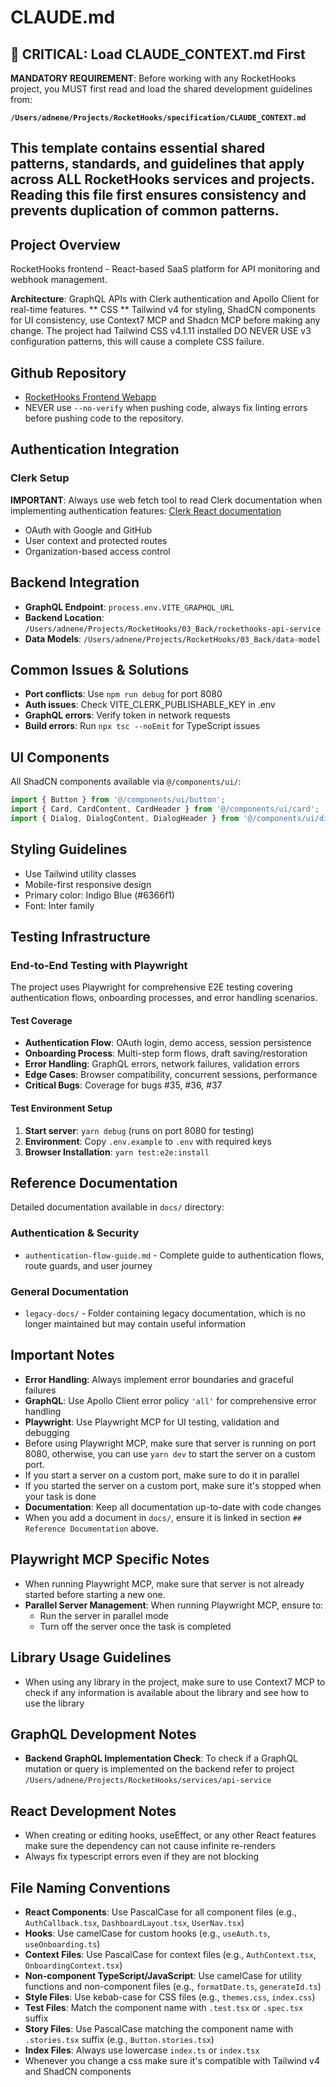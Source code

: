 # CLAUDE.md

## 🚨 CRITICAL: Load CLAUDE_CONTEXT.md First
**MANDATORY REQUIREMENT**: Before working with any RocketHooks project, you MUST first read and load the shared development guidelines from:

**`/Users/adnene/Projects/RocketHooks/specification/CLAUDE_CONTEXT.md`**

This template contains essential shared patterns, standards, and guidelines that apply across ALL RocketHooks services and projects.
Reading this file first ensures consistency and prevents duplication of common patterns.
---

## Project Overview

RocketHooks frontend - React-based SaaS platform for API monitoring and webhook management.

**Architecture**: GraphQL APIs with Clerk authentication and Apollo Client for real-time features.
** CSS ** Tailwind v4 for styling, ShadCN components for UI consistency, use Context7 MCP and Shadcn MCP before making any change.
The project had Tailwind CSS v4.1.11 installed DO NEVER USE v3 configuration patterns, this will cause a complete CSS failure.

## Github Repository
- [RocketHooks Frontend Webapp](https://github.com/rockethooks/rockethooks-app)
- NEVER use `--no-verify` when pushing code, always fix linting errors before pushing code to the repository.


## Authentication Integration

### Clerk Setup
**IMPORTANT**: Always use web fetch tool to read Clerk documentation when implementing authentication features: [Clerk React documentation](https://clerk.com/docs/quickstarts/react)

- OAuth with Google and GitHub
- User context and protected routes
- Organization-based access control

## Backend Integration

- **GraphQL Endpoint**: `process.env.VITE_GRAPHQL_URL`
- **Backend Location**: `/Users/adnene/Projects/RocketHooks/03_Back/rockethooks-api-service`
- **Data Models**: `/Users/adnene/Projects/RocketHooks/03_Back/data-model`

## Common Issues & Solutions

- **Port conflicts**: Use `npm run debug` for port 8080
- **Auth issues**: Check VITE_CLERK_PUBLISHABLE_KEY in .env
- **GraphQL errors**: Verify token in network requests
- **Build errors**: Run `npx tsc --noEmit` for TypeScript issues

## UI Components

All ShadCN components available via `@/components/ui/`:

```typescript
import { Button } from '@/components/ui/button';
import { Card, CardContent, CardHeader } from '@/components/ui/card';
import { Dialog, DialogContent, DialogHeader } from '@/components/ui/dialog';
```

## Styling Guidelines

- Use Tailwind utility classes
- Mobile-first responsive design
- Primary color: Indigo Blue (#6366f1)
- Font: Inter family

## Testing Infrastructure

### End-to-End Testing with Playwright

The project uses Playwright for comprehensive E2E testing covering authentication flows, onboarding processes, and error handling scenarios.

#### Test Coverage

- **Authentication Flow**: OAuth login, demo access, session persistence
- **Onboarding Process**: Multi-step form flows, draft saving/restoration
- **Error Handling**: GraphQL errors, network failures, validation errors
- **Edge Cases**: Browser compatibility, concurrent sessions, performance
- **Critical Bugs**: Coverage for bugs #35, #36, #37

#### Test Environment Setup

1. **Start server**: `yarn debug` (runs on port 8080 for testing)
2. **Environment**: Copy `.env.example` to `.env` with required keys
3. **Browser Installation**: `yarn test:e2e:install`

## Reference Documentation

Detailed documentation available in `docs/` directory:

### Authentication & Security
- `authentication-flow-guide.md` - Complete guide to authentication flows, route guards, and user journey

### General Documentation
- `legacy-docs/` - Folder containing legacy documentation, which is no longer maintained but may contain useful information

## Important Notes

- **Error Handling**: Always implement error boundaries and graceful failures
- **GraphQL**: Use Apollo Client error policy `'all'` for comprehensive error handling
- **Playwright**: Use Playwright MCP for UI testing, validation and debugging
- Before using Playwright MCP, make sure that server is running on port 8080, otherwise, you can use `yarn dev` to start the server on a custom port.
- If you start a server on a custom port, make sure to do it in parallel
- If you started the server on a custom port, make sure it's stopped when your task is done
- **Documentation**: Keep all documentation up-to-date with code changes
- When you add a document in `docs/`, ensure it is linked in section `## Reference Documentation` above.

## Playwright MCP Specific Notes
- When running Playwright MCP, make sure that server is not already started before starting a new one.
- **Parallel Server Management**: When running Playwright MCP, ensure to:
  - Run the server in parallel mode
  - Turn off the server once the task is completed



## Library Usage Guidelines

- When using any library in the project, make sure to use Context7 MCP to check if any information is available about the library and see how to use the library

## GraphQL Development Notes

- **Backend GraphQL Implementation Check**: To check if a GraphQL mutation or query is implemented on the backend refer to project `/Users/adnene/Projects/RocketHooks/services/api-service`

## React Development Notes

- When creating or editing hooks, useEffect, or any other React features make sure the dependency can not cause infinite re-renders
- Always fix typescript errors even if they are not blocking

## File Naming Conventions

- **React Components**: Use PascalCase for all component files (e.g., `AuthCallback.tsx`, `DashboardLayout.tsx`, `UserNav.tsx`)
- **Hooks**: Use camelCase for custom hooks (e.g., `useAuth.ts`, `useOnboarding.ts`)
- **Context Files**: Use PascalCase for context files (e.g., `AuthContext.tsx`, `OnboardingContext.tsx`)
- **Non-component TypeScript/JavaScript**: Use camelCase for utility functions and non-component files (e.g., `formatDate.ts`, `generateId.ts`)
- **Style Files**: Use kebab-case for CSS files (e.g., `themes.css`, `index.css`)
- **Test Files**: Match the component name with `.test.tsx` or `.spec.tsx` suffix
- **Story Files**: Use PascalCase matching the component name with `.stories.tsx` suffix (e.g., `Button.stories.tsx`)
- **Index Files**: Always use lowercase `index.ts` or `index.tsx`
- Whenever you change a css make sure it's compatible with Tailwind v4 and ShadCN components
